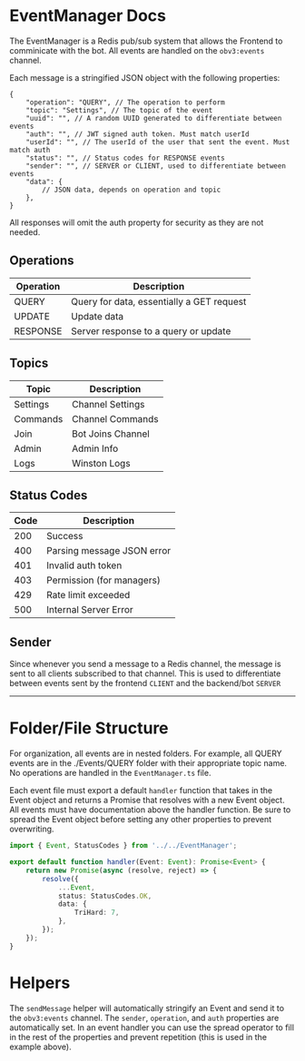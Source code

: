 # EventManager Docs

The EventManager is a Redis pub/sub system that allows the Frontend to comminicate with the bot. All events are handled on the `obv3:events` channel.

Each message is a stringified JSON object with the following properties:

```jsonc
{
	"operation": "QUERY", // The operation to perform
	"topic": "Settings", // The topic of the event
	"uuid": "", // A random UUID generated to differentiate between events
	"auth": "", // JWT signed auth token. Must match userId
	"userId": "", // The userId of the user that sent the event. Must match auth
	"status": "", // Status codes for RESPONSE events
	"sender": "", // SERVER or CLIENT, used to differentiate between events
	"data": {
		// JSON data, depends on operation and topic
	},
}
```

All responses will omit the auth property for security as they are not needed.

## Operations

| Operation | Description                               |
| --------- | ----------------------------------------- |
| QUERY     | Query for data, essentially a GET request |
| UPDATE    | Update data                               |
| RESPONSE  | Server response to a query or update      |

## Topics

| Topic    | Description       |
| -------- | ----------------- |
| Settings | Channel Settings  |
| Commands | Channel Commands  |
| Join     | Bot Joins Channel |
| Admin    | Admin Info        |
| Logs     | Winston Logs      |

## Status Codes

| Code | Description                |
| ---- | -------------------------- |
| 200  | Success                    |
| 400  | Parsing message JSON error |
| 401  | Invalid auth token         |
| 403  | Permission (for managers)  |
| 429  | Rate limit exceeded        |
| 500  | Internal Server Error      |

## Sender

Since whenever you send a message to a Redis channel, the message is sent to all clients subscribed to that channel. This is used to differentiate between events sent by
the frontend `CLIENT` and the backend/bot `SERVER`

---

# Folder/File Structure

For organization, all events are in nested folders. For example, all QUERY events are in the ./Events/QUERY folder with their appropriate topic name. No operations are
handled in the `EventManager.ts` file.

Each event file must export a default `handler` function that takes in the Event object and returns a Promise that resolves with a new Event object. All events must have
documentation above the handler function. Be sure to spread the Event object before setting any other properties to prevent overwriting.

```ts
import { Event, StatusCodes } from '../../EventManager';

export default function handler(Event: Event): Promise<Event> {
	return new Promise(async (resolve, reject) => {
		resolve({
			...Event,
			status: StatusCodes.OK,
			data: {
				TriHard: 7,
			},
		});
	});
}
```

# Helpers

The `sendMessage` helper will automatically stringify an Event and send it to the `obv3:events` channel. The `sender`, `operation`, and `auth` properties are
automatically set. In an event handler you can use the spread operator to fill in the rest of the properties and prevent repetition (this is used in the example above).
